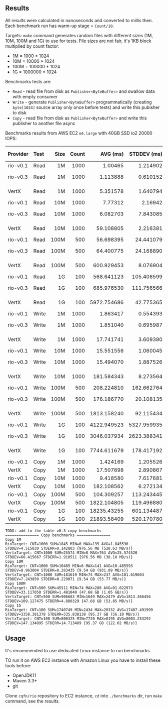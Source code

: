 
## Results


All results were calculated in nanoseconds and converted to millis then.
Each benchmark run has warm-up stage = `Count/10`.

Targets: `make` command generates random files with different sizes (1M, 10M, 100M and 1G)
to use for tests. File sizes are not fair, it's 1KB block multiplied by count factor:
 - 1M   = 1000 * 1024
 - 10M  = 10000 * 1024
 - 100M = 100000 * 1024
 - 1G = 1000000 * 1024

Benchmarks tests are:
 - `Read` - read file from disk as `Publisher<ByteBuffer>` and swallow data with empty consumer
 - `Write` - generate `Publisher<ByteBuffer>` programmatically (creating `byte[1024]` source array only once before tests)
 and write this pubisher to disk
 - `Copy` - read file from disk as `Publisher<ByteBuffer>` and write this publisher to another file async

Benchmarks results from AWS EC2 `m4.large` with 40GB SSD io2 20000 IOPS:

Provider  | Test    | Size | Count | AVG (ms)    | STDDEV (ms) | STDERR (ms) | Speed       |
:---------|:--------|-----:|------:|------------:|------------:|------------:|------------:|
 rio-v0.1 | Read    | 1M   | 1000  | 1.00465     | 1.214902    | 0.038419    |             |
 rio-v0.3 | Read    | 1M   | 1000  | 1.113888    | 0.610152    | 0.019295    | 875.33 MB/s |
 VertX    | Read    | 1M   | 1000  | 5.351578    |  1.640794   | 0.051886    | 182.42 MB/s |
 rio-v0.1 | Read    | 10M  | 1000  | 7.77312     | 2.16942     | 0.068603    |             |
 rio-v0.3 | Read    | 10M  | 1000  | 6.082703    | 7.843085    | 0.248020    | 1.57 GB/s   |
 VertX    | Read    | 10M  | 1000  | 59.108805   | 2.216381    | 0.070088    | 165.20 MB/s |
 rio-v0.1 | Read    | 100M | 500   | 56.698395   | 24.441079   | 1.093038    |             |
 rio-v0.3 | Read    | 100M | 500   | 64.400775   | 24.168890   | 1.080866    | 1.48 GB/s   |
 VertX    | Read    | 100M | 500   | 600.929453  | 8.076904    | 0.361210    | 162.51 MB/s |
 rio-v0.1 | Read    | 1G   | 100   | 568.641123  | 105.406599  | 10.540660   |             |
 rio-v0.3 | Read    | 1G   | 100   | 685.976530  | 111.756566  | 11.175657   | 1.39 GB/s   |
 VertX    | Read    | 1G   | 100   | 5972.754686 | 42.775365   | 4.277536    | 163.50 MB/s |
 rio-v0.1 | Write   | 1M   | 1000  | 1.863417    | 0.554393    | 0.017531    |             |
 rio-v0.3 | Write   | 1M   | 1000  | 1.851040    | 0.695987    | 0.022009    | 527.08 MB/s |
 VertX    | Write   | 1M   | 1000  | 17.741741   | 3.609380    | 0.114139    | 55.04 MB/s  |
 rio-v0.1 | Write   | 10M  | 1000  | 15.551556   | 1.060045    | 0.033522    |             |
 rio-v0.3 | Write   | 10M  | 1000  | 15.494070   | 1.887526    | 0.059689    | 630.18 MB/s |
 VertX    | Write   | 10M  | 1000  | 181.584343  | 8.273564    | 0.261633    | 53.78 MB/s  |
 rio-v0.1 | Write   | 100M | 500   | 208.224810  | 162.662764  | 7.274500    |             |
 rio-v0.3 | Write   | 100M | 500   | 176.186770  | 20.108135   | 0.899263    | 554.26 MB/s |
 VertX    | Write   | 100M | 500   | 1813.158240 | 92.115434   | 4.119527    | 53.86 MB/s  |
 rio-v0.1 | Write   | 1G   | 100   | 4122.949523 | 5327.959935 | 532.795994  |             |
 rio-v0.3 | Write   | 1G   | 100   | 3046.037934 | 2623.388341 | 262.338834  | 320.60 MB/s |
 VertX    | Write   | 1G   | 100   | 7744.611679 | 178.417192  | 17.841719   | 126.10 MB/s |
 rio-v0.1 | Copy    | 1M   | 1000  | 1.424169    | 1.205526    | 0.038122    |             |
 VertX    | Copy    | 1M   | 1000  | 17.507898   | 2.890867    | 0.091417    |             |
 rio-v0.1 | Copy    | 10M  | 1000  | 9.418580    | 7.617681    | 0.240892    |             |
 VertX    | Copy    | 10M  | 1000  | 182.108562  | 6.272134    | 0.198342    |             |
 rio-v0.1 | Copy    | 100M | 500   | 104.309257  | 113.243445  | 5.064401    |             |
 VertX    | Copy    | 100M | 500   | 1822.104805 | 119.496880  | 5.344063    |             |
 rio-v0.1 | Copy    | 1G   | 100   | 18235.43255 | 601.134487  | 60.11344    |             |
 VertX    | Copy    | 1G   | 100   | 21893.58409 | 520.170780  | 52.017078   |             |

```
TODO: add to the table v0.3 copy benchmarks
=============== Copy benchmarks ===============
Copy 1M
RioTarget: CNT=1000 SUM=1845 MIN=0 MAX=135 AVG=1.845530 STDDEV=4.515830 STDERR=0.142803 {976.56 MB (528.63 MB/s)}
VertxTarget: CNT=1000 SUM=25574 MIN=8 MAX=763 AVG=25.574520 STDDEV=60.415667 STDERR=1.910511 {976.56 MB (38.18 MB/s)}
Copy 10M
RioTarget: CNT=1000 SUM=10485 MIN=6 MAX=141 AVG=10.485593 STDDEV=8.963004 STDERR=0.283435 {9.54 GB (931.09 MB/s)}
VertxTarget: CNT=1000 SUM=181619 MIN=74 MAX=237 AVG=181.619604 STDDEV=7.243850 STDERR=0.229071 {9.54 GB (53.77 MB/s)}
Copy 100M
RioTarget: CNT=500 SUM=45511 MIN=74 MAX=288 AVG=91.022973 STDDEV=33.117050 STDERR=1.481040 {47.68 GB (1.05 GB/s)}
VertxTarget: CNT=500 SUM=906683 MIN=1049 MAX=2479 AVG=1813.366456 STDDEV=109.127475 STDERR=4.880329 {47.68 GB (53.85 MB/s)}
Copy 1G
RioTarget: CNT=100 SUM=1740749 MIN=2434 MAX=20332 AVG=17407.491999 STDDEV=3358.381378 STDERR=335.838138 {95.37 GB (56.10 MB/s)}
VertxTarget: CNT=100 SUM=800325 MIN=7720 MAX=8195 AVG=8003.253292 STDDEV=147.134895 STDERR=14.713489 {95.37 GB (122.02 MB/s)}
```

## Usage

It's recommended to use dedicated Linux instance to run benchmarks.

TO run it on AWS EC2 instance with Amazon Linux you have to install these tools before:
 - OpenJDK11
 - Maven 3.3+
 - git

Clone `cqfn/rio` repository to EC2 instance, `cd` into `./benchmarks` dir, run `make` command, see the results.
